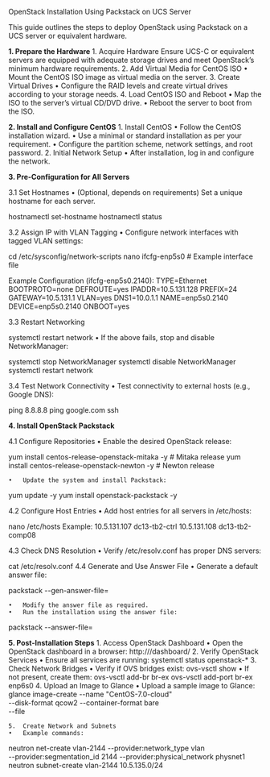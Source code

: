 OpenStack Installation Using Packstack on UCS Server

This guide outlines the steps to deploy OpenStack using Packstack on a UCS server or equivalent hardware.

**1. Prepare the Hardware**
	1.	Acquire Hardware
Ensure UCS-C or equivalent servers are equipped with adequate storage drives and meet OpenStack’s minimum hardware requirements.
	2.	Add Virtual Media for CentOS ISO
	•	Mount the CentOS ISO image as virtual media on the server.
	3.	Create Virtual Drives
	•	Configure the RAID levels and create virtual drives according to your storage needs.
	4.	Load CentOS ISO and Reboot
	•	Map the ISO to the server’s virtual CD/DVD drive.
	•	Reboot the server to boot from the ISO.

**2. Install and Configure CentOS**
	1.	Install CentOS
	•	Follow the CentOS installation wizard.
	•	Use a minimal or standard installation as per your requirement.
	•	Configure the partition scheme, network settings, and root password.
	2.	Initial Network Setup
	•	After installation, log in and configure the network.

**3. Pre-Configuration for All Servers**

3.1 Set Hostnames
	•	(Optional, depends on requirements) Set a unique hostname for each server.

hostnamectl set-hostname <hostname>
hostnamectl status

3.2 Assign IP with VLAN Tagging
	•	Configure network interfaces with tagged VLAN settings:

cd /etc/sysconfig/network-scripts
nano ifcfg-enp5s0  # Example interface file

Example Configuration (ifcfg-enp5s0.2140):
TYPE=Ethernet
BOOTPROTO=none
DEFROUTE=yes
IPADDR=10.5.131.128
PREFIX=24
GATEWAY=10.5.131.1
VLAN=yes
DNS1=10.0.1.1
NAME=enp5s0.2140
DEVICE=enp5s0.2140
ONBOOT=yes

3.3 Restart Networking

systemctl restart network
	•	If the above fails, stop and disable NetworkManager:

systemctl stop NetworkManager
systemctl disable NetworkManager
systemctl restart network

3.4 Test Network Connectivity
	•	Test connectivity to external hosts (e.g., Google DNS):

ping 8.8.8.8
ping google.com
ssh <remote-server>

**4. Install OpenStack Packstack**

4.1 Configure Repositories
	•	Enable the desired OpenStack release:

yum install centos-release-openstack-mitaka -y  # Mitaka release
yum install centos-release-openstack-newton -y  # Newton release

	•	Update the system and install Packstack:

yum update -y
yum install openstack-packstack -y

4.2 Configure Host Entries
	•	Add host entries for all servers in /etc/hosts:

nano /etc/hosts
Example:
10.5.131.107 dc13-tb2-ctrl
10.5.131.108 dc13-tb2-comp08

4.3 Check DNS Resolution
	•	Verify /etc/resolv.conf has proper DNS servers:

cat /etc/resolv.conf
4.4 Generate and Use Answer File
	•	Generate a default answer file:

packstack --gen-answer-file=<answer-file-name>

	•	Modify the answer file as required.
	•	Run the installation using the answer file:

packstack --answer-file=<answer-file-name>


**5. Post-Installation Steps**
	1.	Access OpenStack Dashboard
	•	Open the OpenStack dashboard in a browser:
http://<controller-ip>/dashboard/
	2.	Verify OpenStack Services
	•	Ensure all services are running:
systemctl status openstack-*
	3.	Check Network Bridges
	•	Verify if OVS bridges exist:
ovs-vsctl show
	•	If not present, create them:
ovs-vsctl add-br br-ex
ovs-vsctl add-port br-ex enp6s0
	4.	Upload an Image to Glance
	•	Upload a sample image to Glance:
glance image-create --name "CentOS-7.0-cloud" \
  --disk-format qcow2 --container-format bare \
  --file <image-file-path>

	5.	Create Network and Subnets
	•	Example commands:
neutron net-create vlan-2144 --provider:network_type vlan \
  --provider:segmentation_id 2144 --provider:physical_network physnet1
neutron subnet-create vlan-2144 10.5.135.0/24

